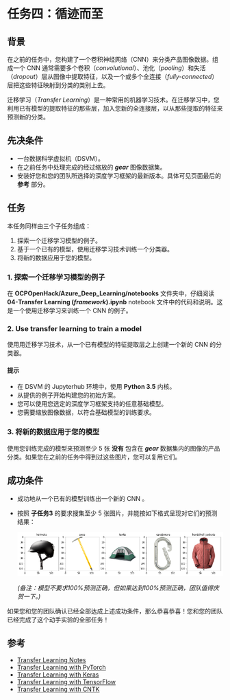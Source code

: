 # 任务四：循迹而至

## 背景

在之前的任务中，您构建了一个卷积神经网络（CNN）来分类产品图像数据。组成一个 CNN 通常需要多个卷积（*convolutional*）、池化（*pooling*）和失活（*dropout*）层从图像中提取特征，以及一个或多个全连接（*fully-connected*）层把这些特征映射到分类的类别上去。

迁移学习（*Transfer Learning*）是一种常用的机器学习技术。在迁移学习中，您利用已有模型的提取特征的那些层，加入您新的全连接层，以从那些提取的特征来预测新的分类。

## 先决条件

* 一台数据科学虚拟机（DSVM）。
* 在之前任务中处理完成的经过缩放的  ***gear*** 图像数据集。
* 安装好您和您的团队所选择的深度学习框架的最新版本。具体可见页面最后的 **参考** 部分。

## 任务

本任务同样由三个子任务组成：

1. 探索一个迁移学习模型的例子。
2. 基于一个已有的模型，使用迁移学习技术训练一个分类器。
3. 将新的数据应用于您的模型。

### 1. 探索一个迁移学习模型的例子

在 **OCPOpenHack/Azure_Deep_Learning/notebooks** 文件夹中，仔细阅读 **04-Transfer Learning (*framework*).ipynb** notebook 文件中的代码和说明。这是一个使用迁移学习来训练一个 CNN 的例子。

### 2. Use transfer learning to train a model

使用用迁移学习技术，从一个已有模型的特征提取层之上创建一个新的 CNN 的分类器。

#### 提示

* 在 DSVM 的 Jupyterhub 环境中，使用 **Python 3.5** 内核。
* 从提供的例子开始构建您的初始方案。
* 您可以使用您选定的深度学习框架支持的任意基础模型。
* 您需要缩放图像数据，以符合基础模型的训练要求。

### 3. 将新的数据应用于您的模型

使用您训练完成的模型来预测至少 5 张 **没有** 包含在 ***gear*** 数据集内的图像的产品分类。如果您在之前的任务中得到过这些图片，您可以复用它们。

## 成功条件

* 成功地从一个已有的模型训练出一个新的 CNN 。
* 按照 **子任务3** 的要求搜集至少 5 张图片，并能按如下格式呈现对它们的预测结果：

  ![Gear predictions](images/predicted_images.png)

  *(备注：模型不要求100%预测正确，但如果达到100%预测正确，团队值得庆贺一下。)*

如果您和您的团队确认已经全部达成上述成功条件，那么恭喜恭喜！您和您的团队已经完成了这个动手实验的全部任务！

## 参考

* <a href="http://cs231n.github.io/transfer-learning/" target="_blank">Transfer Learning Notes</a>
* <a href="https://pytorch.org/tutorials/beginner/transfer_learning_tutorial.html" target="_blank">Transfer Learning with PyTorch</a>
* <a href="https://blog.keras.io/building-powerful-image-classification-models-using-very-little-data.html" target="_blank">Transfer Learning with Keras</a>
* <a href="https://www.tensorflow.org/hub/tutorials/image_retraining" target="_blank">Transfer Learning with TensorFlow</a>
* <a href="https://cntk.ai/pythondocs/CNTK_301_Image_Recognition_with_Deep_Transfer_Learning.html" target="_blank">Transfer Learning with CNTK</a>

